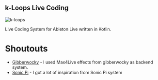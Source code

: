 ## k-Loops Live Coding

![k-loops](https://github.com/Onuchin-Artem/k-Loops/raw/master/logo/K-Loops%20logo%20full.png|width=400)

Live Coding System for  Ableton Live written in Kotlin.


# Shoutouts

 - [Gibberwocky](https://github.com/gibber-cc/gibberwocky) - I used Max4Live effects from gibberwocky as backend system.
 - [Sonic Pi](https://sonic-pi.net/) - I got a lot of inspiration from Sonic Pi system
